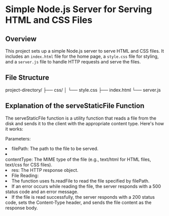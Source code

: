 # Simple Node.js Server for Serving HTML and CSS Files

## Overview

This project sets up a simple Node.js server to serve HTML and CSS files. It includes an `index.html` file for the home page, a `style.css` file for styling, and a `server.js` file to handle HTTP requests and serve the files.

## File Structure

project-directory/
├── css/
│ └── style.css
├── index.html
└── server.js
 

## Explanation of the serveStaticFile Function
The serveStaticFile function is a utility function that reads a file from the disk and sends it to the client with the appropriate content type. Here's how it works:

Parameters:

<li>filePath: The path to the file to be served.</li>
<li></li>contentType: The MIME type of the file (e.g., text/html for HTML files, text/css for CSS files).</li>
<li>res: The HTTP response object.</li>
<li>
File Reading:
<li>The function uses fs.readFile to read the file specified by filePath.</li>
<li>If an error occurs while reading the file, the server responds with a 500 status code and an error message.</li>
<li>If the file is read successfully, the server responds with a 200 status code, sets the Content-Type header, and sends the file content as the response body.</li>
  
</li>


 
